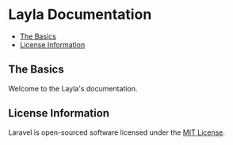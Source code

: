 # Layla Documentation

- [The Basics](#the-basics)
- [License Information](#laravel-license)

<a name="the-basics"></a>
## The Basics

Welcome to the Layla's documentation.

<a name="laravel-license"></a>
## License Information

Laravel is open-sourced software licensed under the [MIT License](http://www.opensource.org/licenses/mit-license.php).